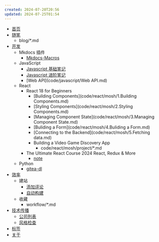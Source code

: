 ```yaml
---
created: 2024-07-20T20:56
updated: 2024-07-25T01:54
---
```

* [首页](index.md)
* [随笔](blog/index.md)
    * blog/*.md
* [开发](code/index.md)
    * Mkdocs 插件
        * [Mkdocs-Macros](code/mkdocs-plugins/mkdocs-macros/mkdocs-macros.md)
    * JavaScript
        * [Javascript 基础笔记](code/javascript/JavaScript基础笔记.md)
        * [Javascript 进阶笔记](code/javascript/JavaScript进阶笔记.md)
        * [Web API](code/javascript/Web API.md)
    * React
        * React 18 for Beginners
            * [Building Components](code/react/mosh/1.Building Components.md)
            * [Styling Components](code/react/mosh/2.Styling Components.md)
            * [Managing Component State](code/react/mosh/3.Managing Component State.md)
            * [Buliding a Form](code/react/mosh/4.Buliding a Form.md)
            * [Connecting to the Backend](code/react/mosh/5.Fetching data.md)
            * Building a Video Game Discovery App
                * code/react/mosh/project/*.md
        * The Ultimate React Course 2024 React, Redux & More
            * [note](code/react/jonas/note.md)
    * Python
        * [gitea-dl](code/python/gitea-dl.md)
* [效率](workflow/index.md)
    * 建站
        * [添加评论](workflow/config/comment.md)
        * [自动构建](workflow/config/auto-build.md)
    * 收藏
        * workflow/*.md
* [技术传播](tech-comm/index.md)
    * [公司列表](tech-comm/employer-in-tc.md)
    * [风格检查](tech-comm/Vale-linter-vs-code.md)
* [标签](tags.md)
* [关于](about.md)
